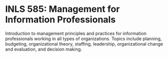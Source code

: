 # INLS 585: Management for Information Professionals

Introduction to management principles and practices for information professionals working in all types of organizations. Topics include planning, budgeting, organizational theory, staffing, leadership, organizational change and evaluation, and decision making.